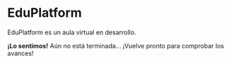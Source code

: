 # EduPlatform

EduPlatform es un aula virtual en desarrollo.

**¡Lo sentimos!** Aún no está terminada... ¡Vuelve pronto para comprobar los avances!
